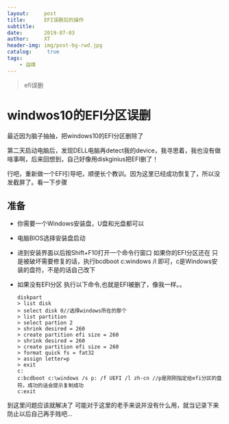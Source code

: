 ```yaml
---
layout:     post
title:      EFI误删后的操作
subtitle:    
date:       2019-07-03
author:     XT
header-img: img/post-bg-rwd.jpg
catalog: 	 true
tags:
    - 运维
---
```



> efi误删

# windwos10的EFI分区误删

最近因为脑子抽抽，把windows10的EFI分区删除了

第二天启动电脑后，发现DELL电脑再detect我的device，我寻思着，我也没有做啥事啊，后来回想到，自己好像用diskginius把EFI删了！

行吧，重新做一个EFI引导吧，顺便长个教训。因为这里已经成功恢复了，所以没发截屏了。看一下步骤


## 准备
* 你需要一个Windows安装盘，U盘和光盘都可以

* 电脑BIOS选择安装盘启动
* 进到安装界面以后按Shift+F10打开一个命令行窗口
  如果你的EFI分区还在 只是被破坏需要修复的话，执行bcdboot c:windows /l 即可，c是Windows安装的盘符，不是的话自己改下

* 如果没有EFI分区 执行以下命令,也就是EFI被删了，像我一样。。

  ```shell
  diskpart
  > list disk
  > select disk 0//选择windows所在的那个
  > list partition
  > select partion 2
  > shrink desired = 260
  > create partition efi size = 260
  > shrink desired = 260
  > create partition efi size = 260
  > format quick fs = fat32
  > assign letter=p
  > exit
  c:
  c:bcdboot c:\windows /s p: /f UEFI /l zh-cn //p是刚刚指定给efi分区的盘符。成功的话会提示复制成功
  c:exit
  ```

  

到这里问题应该就解决了
可能对于这里的老手来说并没有什么用，就当记录下来防止以后自己再手贱吧...


